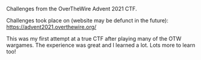 Challenges from the OverTheWire Advent 2021 CTF.

Challenges took place on (website may be defunct in the future): https://advent2021.overthewire.org/

This was my first attempt at a true CTF after playing many of the OTW wargames.
The experience was great and I learned a lot. Lots more to learn too!
